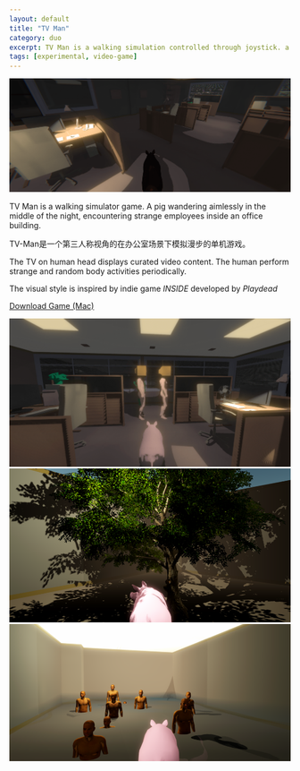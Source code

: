 ```yaml
---
layout: default
title: "TV Man"
category: duo
excerpt: TV Man is a walking simulation controlled through joystick. a pig wandering aimlessly in the middle of the night, encountering strange employees inside an office building.
tags: [experimental, video-game]
---
```

![](/assets/image/tvman00000.png)

TV Man is a walking simulator game. A pig wandering aimlessly in the middle of the night, encountering strange employees inside an office building.

TV-Man是一个第三人称视角的在办公室场景下模拟漫步的单机游戏。

The TV on human head displays curated video content. The human perform strange and random body activities periodically.

The visual style is inspired by indie game *INSIDE* developed by *Playdead*

[Download Game (Mac)](https://github.com/wangyangwang/tv-man/releases)

![](/assets/image/tvman00001.png)
![](/assets/image/tvman_12.png)
![](/assets/image/tvman_9.png)
